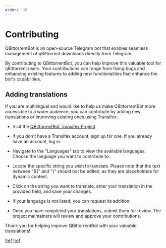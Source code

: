 ```yaml
---
order: -10
---
```

# Contributing
QBittorrentBot is an open-source Telegram bot that enables seamless management of qBittorrent downloads directly from Telegram. 

By contributing to QBittorrentBot, you can help improve this valuable tool for qBittorrent users. Your contributions can range from fixing bugs and enhancing existing features to adding new functionalities that enhance the bot's capabilities.

## Adding translations
If you are multilingual and would like to help us make QBittorrentBot more accessible to a wider audience, you can contribute by adding new translations or improving existing ones using Transifex:

- Visit the [QBittorrentBot Transifex Project](https://app.transifex.com/ch3p4ll3/qbittorrentbot/).

- If you don't have a Transifex account, sign up for one. If you already have an account, log in.

- Navigate to the "Languages" tab to view the available languages. Choose the language you want to contribute to.

- Locate the specific string you wish to translate. Please note that the text between "${" and "}" should not be edited, as they are placeholders for dynamic content.

- Click on the string you want to translate, enter your translation in the provided field, and save your changes.

- If your language is not listed, you can request its addition.

- Once you have completed your translations, submit them for review. The project maintainers will review and approve your contributions.

Thank you for helping improve QBittorrentBot with your valuable translations!


[!ref](/advanced/add_new_client_manager.md)
[!ref](/advanced/add_entries_configuration.md)

